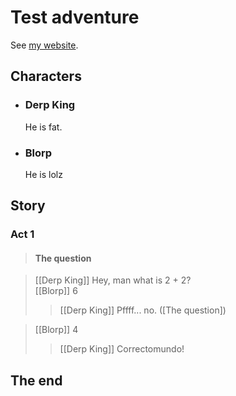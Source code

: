 # Test adventure


See [my website][].

[my website]: http://foo.bar.baz

## Characters

- ### Derp King

    He is fat.

- ### Blorp

    He is lolz

## Story

### Act 1

> #### The question

> [[Derp King]] Hey, man what is 2 + 2?  
> [[Blorp]] 6  
>> [[Derp King]] Pffff... no. ([The question])
 
> [[Blorp]] 4  
>> [[Derp King]] Correctomundo!

## The end
